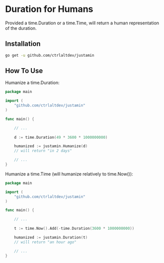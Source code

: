# Duration for Humans

Provided a time.Duration or a time.Time, will return a human representation of the duration.

## Installation

```sh
go get -u github.com/ctrlaltdev/justamin
```

## How To Use

Humanize a time.Duration:
```go
package main

import (
	"github.com/ctrlaltdev/justamin"
)

func main() {

	// ...
	
	d := time.Duration(49 * 3600 * 1000000000)

	humanized := justamin.Humanize(d)
	// will return "in 2 days"

	// ...
}
```

Humanize a time.Time (will humanize relatively to time.Now()):
```go
package main

import (
	"github.com/ctrlaltdev/justamin"
)

func main() {

	// ...
	
	t := time.Now().Add(-time.Duration(3600 * 1000000000))

	humanized := justamin.Duration(t)
	// will return "an hour ago"

	// ...
}
```
